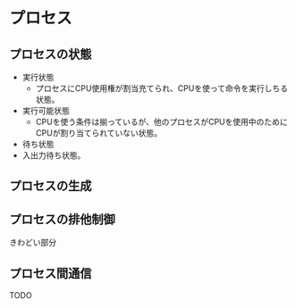 # プロセス
## プロセスの状態
* 実行状態
  * プロセスにCPU使用権が割当充てられ、CPUを使って命令を実行しちる状態。
* 実行可能状態
  * CPUを使う条件は揃っているが、他のプロセスがCPUを使用中のためにCPUが割り当てられていない状態。
*  待ち状態
  * 入出力待ち状態。

## プロセスの生成

## プロセスの排他制御
きわどい部分

## プロセス間通信
TODO
